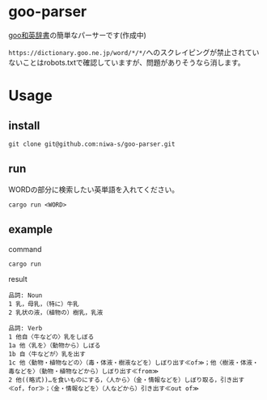 # goo-parser

[goo和英辞書](https://dictionary.goo.ne.jp/en/)の簡単なパーサーです(作成中)

`https://dictionary.goo.ne.jp/word/*/*/`へのスクレイピングが禁止されていないことはrobots.txtで確認していますが、問題がありそうなら消します。

# Usage
## install
```
git clone git@github.com:niwa-s/goo-parser.git
```
## run

WORDの部分に検索したい英単語を入れてください。
```
cargo run <WORD>
```
## example

command
```
cargo run 
```
result
```
品詞: Noun
1 乳，母乳，（特に）牛乳
2 乳状の液，（植物の）樹乳，乳液

品詞: Verb
1 他自〈牛などの〉乳をしぼる
1a 他〈乳を〉（動物から）しぼる
1b 自〈牛などが〉乳を出す
1c 他〈動物・植物などの〉（毒・体液・樹液などを）しぼり出す≪of≫；他〈樹液・体液・毒などを〉（動物・植物などから）しぼり出す≪from≫
2 他((略式))…を食いものにする，〈人から〉（金・情報などを）しぼり取る，引き出す≪of，for≫；〈金・情報などを〉（人などから）引き出す≪out of≫
```

